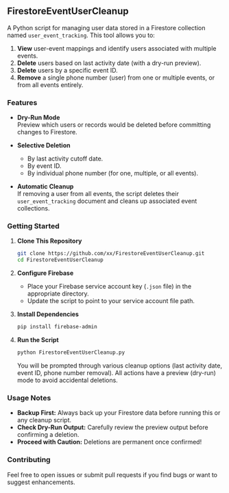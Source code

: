 

## FirestoreEventUserCleanup

A Python script for managing user data stored in a Firestore collection named `user_event_tracking`. This tool allows you to:

1. **View** user-event mappings and identify users associated with multiple events.  
2. **Delete** users based on last activity date (with a dry-run preview).  
3. **Delete** users by a specific event ID.  
4. **Remove** a single phone number (user) from one or multiple events, or from all events entirely.

### Features

- **Dry-Run Mode**  
  Preview which users or records would be deleted before committing changes to Firestore.

- **Selective Deletion**  
  - By last activity cutoff date.  
  - By event ID.  
  - By individual phone number (for one, multiple, or all events).

- **Automatic Cleanup**  
  If removing a user from all events, the script deletes their `user_event_tracking` document and cleans up associated event collections.

### Getting Started

1. **Clone This Repository**  
   ```bash
   git clone https://github.com/xx/FirestoreEventUserCleanup.git
   cd FirestoreEventUserCleanup
   ```

2. **Configure Firebase**  
   - Place your Firebase service account key (`.json` file) in the appropriate directory.  
   - Update the script to point to your service account file path.

3. **Install Dependencies**  
   ```bash
   pip install firebase-admin
   ```

4. **Run the Script**  
   ```bash
   python FirestoreEventUserCleanup.py
   ```
   You will be prompted through various cleanup options (last activity date, event ID, phone number removal). All actions have a preview (dry-run) mode to avoid accidental deletions.

### Usage Notes

- **Backup First:** Always back up your Firestore data before running this or any cleanup script.  
- **Check Dry-Run Output:** Carefully review the preview output before confirming a deletion.  
- **Proceed with Caution:** Deletions are permanent once confirmed!

### Contributing

Feel free to open issues or submit pull requests if you find bugs or want to suggest enhancements.

